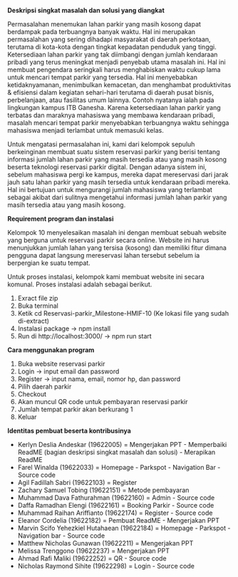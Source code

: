 **Deskripsi singkat masalah dan solusi yang diangkat**
	
Permasalahan menemukan lahan parkir yang masih kosong dapat berdampak pada terbuangnya banyak waktu. Hal ini merupakan permasalahan yang sering dihadapi masyarakat di daerah perkotaan, terutama di kota-kota dengan tingkat kepadatan penduduk yang tinggi. Ketersediaan lahan parkir yang tak diimbangi dengan jumlah kendaraan pribadi yang terus meningkat menjadi penyebab utama masalah ini. Hal ini membuat pengendara seringkali harus menghabiskan waktu cukup lama untuk mencari tempat parkir yang tersedia. Hal ini menyebabkan ketidaknyamanan, menimbulkan kemacetan, dan menghambat produktivitas & efisiensi dalam kegiatan sehari-hari terutama di daerah pusat bisnis, perbelanjaan, atau fasilitas umum lainnya. Contoh nyatanya ialah pada lingkungan kampus ITB Ganesha. Karena ketersediaan lahan parkir yang terbatas dan maraknya mahasiswa yang membawa kendaraan pribadi, masalah mencari tempat parkir menyebabkan terbuangnya waktu sehingga mahasiswa menjadi terlambat untuk memasuki kelas.
	
Untuk mengatasi permasalahan ini, kami dari kelompok sepuluh berkeinginan membuat suatu sistem reservasi parkir yang berisi tentang informasi jumlah lahan parkir yang masih tersedia atau yang masih kosong beserta teknologi reservasi parkir digital. Dengan adanya sistem ini, sebelum mahasiswa pergi ke kampus, mereka dapat mereservasi dari jarak jauh satu lahan parkir yang masih tersedia untuk kendaraan pribadi mereka. Hal ini bertujuan untuk mengurangi jumlah mahasiswa yang terlambat sebagai akibat dari sulitnya mengetahui informasi jumlah lahan parkir yang masih tersedia atau yang masih kosong. 

**Requirement program dan instalasi**
	
Kelompok 10 menyelesaikan masalah ini dengan membuat sebuah website yang berguna untuk reservasi parkir secara online. Website ini harus menunjukkan jumlah lahan yang tersisa (kosong) dan memiliki fitur dimana pengguna dapat langsung mereservasi lahan tersebut sebelum ia berpergian ke suatu tempat. 

Untuk proses instalasi, kelompok kami membuat website ini secara komunal. Proses instalasi adalah sebagai berikut.
1. Exract file zip
2. Buka terminal
3. Ketik cd Reservasi-parkir_Milestone-HMIF-10 (Ke lokasi file yang sudah di-extract)
4. Instalasi package -> npm install
5. Run di http://localhost:3000/ -> npm run start

**Cara menggunakan program**
1. Buka website reservasi parkir
2. Login -> input email dan password
3. Register -> input nama, email, nomor hp, dan password
4. Pilih daerah parkir
5. Checkout
6. Akan muncul QR code untuk pembayaran reservasi parkir
7. Jumlah tempat parkir akan berkurang 1
8. Keluar

**Identitas pembuat beserta kontribusinya**
- Kerlyn Deslia Andeskar (19622005) = Mengerjakan PPT - Memperbaiki ReadME (bagian deskripsi singkat masalah dan solusi) - Merapikan ReadME
- Farel Winalda (19622033) = Homepage - Parkspot - Navigation Bar - Source code
- Agil Fadillah Sabri (19622103) = Register
- Zachary Samuel Tobing (19622151) = Metode pembayaran
- Muhammad Dava Fathurahman (19622160) = Admin - Source code
- Daffa Ramadhan Elengi (19622161) = Booking Parkir - Source code
- Muhammad Raihan Ariffianto (19622174)  = Register - Source code
- Eleanor Cordelia (19622182) = Pembuat ReadME - Mengerjakan PPT
- Marvin Scifo Yehezkiel Hutahaean (19622184) = Homepage - Parkspot - Navigation bar - Source code
- Matthew Nicholas Gunawan (19622211) = Mengerjakan PPT
- Melissa Trenggono (19622237) = Mengerjakan PPT
- Ahmad Rafi Maliki (19622252) = QR - Source code
- Nicholas Raymond Sihite (19622298) = Login - Source code
  

